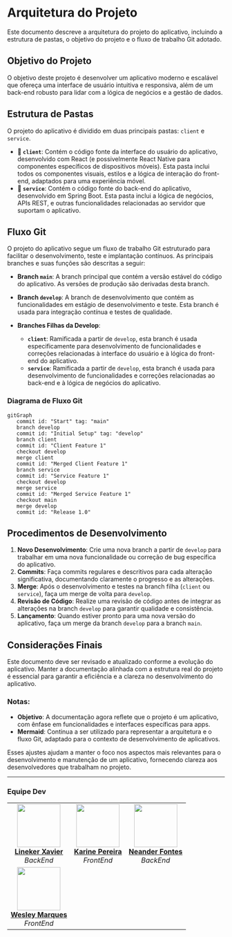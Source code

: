# Arquitetura do Projeto

Este documento descreve a arquitetura do projeto do aplicativo, incluindo a estrutura de pastas, o objetivo do projeto e o fluxo de trabalho Git adotado.

## Objetivo do Projeto

O objetivo deste projeto é desenvolver um aplicativo moderno e escalável que ofereça uma interface de usuário intuitiva e responsiva, além de um back-end robusto para lidar com a lógica de negócios e a gestão de dados.

## Estrutura de Pastas

O projeto do aplicativo é dividido em duas principais pastas: `client` e `service`.

- **📁 `client`**: Contém o código fonte da interface do usuário do aplicativo, desenvolvido com React (e possivelmente React Native para componentes específicos de dispositivos móveis). Esta pasta inclui todos os componentes visuais, estilos e a lógica de interação do front-end, adaptados para uma experiência móvel.
- **📁 `service`**: Contém o código fonte do back-end do aplicativo, desenvolvido em Spring Boot. Esta pasta inclui a lógica de negócios, APIs REST, e outras funcionalidades relacionadas ao servidor que suportam o aplicativo.
## Fluxo Git

O projeto do aplicativo segue um fluxo de trabalho Git estruturado para facilitar o desenvolvimento, teste e implantação contínuos. As principais branches e suas funções são descritas a seguir:

- **Branch `main`**: A branch principal que contém a versão estável do código do aplicativo. As versões de produção são derivadas desta branch.

- **Branch `develop`**: A branch de desenvolvimento que contém as funcionalidades em estágio de desenvolvimento e teste. Esta branch é usada para integração contínua e testes de qualidade.

- **Branches Filhas da Develop**:
  - **`client`**: Ramificada a partir de `develop`, esta branch é usada especificamente para desenvolvimento de funcionalidades e correções relacionadas à interface do usuário e à lógica do front-end do aplicativo.
  - **`service`**: Ramificada a partir de `develop`, esta branch é usada para desenvolvimento de funcionalidades e correções relacionadas ao back-end e à lógica de negócios do aplicativo.

### Diagrama de Fluxo Git

```mermaid
gitGraph
   commit id: "Start" tag: "main"
   branch develop
   commit id: "Initial Setup" tag: "develop"
   branch client
   commit id: "Client Feature 1"
   checkout develop
   merge client
   commit id: "Merged Client Feature 1"
   branch service
   commit id: "Service Feature 1"
   checkout develop
   merge service
   commit id: "Merged Service Feature 1"
   checkout main
   merge develop
   commit id: "Release 1.0"
```

## Procedimentos de Desenvolvimento

1. **Novo Desenvolvimento**: Crie uma nova branch a partir de `develop` para trabalhar em uma nova funcionalidade ou correção de bug específica do aplicativo.
2. **Commits**: Faça commits regulares e descritivos para cada alteração significativa, documentando claramente o progresso e as alterações.
3. **Merge**: Após o desenvolvimento e testes na branch filha (`client` ou `service`), faça um merge de volta para `develop`.
4. **Revisão de Código**: Realize uma revisão de código antes de integrar as alterações na branch `develop` para garantir qualidade e consistência.
5. **Lançamento**: Quando estiver pronto para uma nova versão do aplicativo, faça um merge da branch `develop` para a branch `main`.

## Considerações Finais

Este documento deve ser revisado e atualizado conforme a evolução do aplicativo. Manter a documentação alinhada com a estrutura real do projeto é essencial para garantir a eficiência e a clareza no desenvolvimento do aplicativo.

### Notas:

- **Objetivo**: A documentação agora reflete que o projeto é um aplicativo, com ênfase em funcionalidades e interfaces específicas para apps.
- **Mermaid**: Continua a ser utilizado para representar a arquitetura e o fluxo Git, adaptado para o contexto de desenvolvimento de aplicativos.

Esses ajustes ajudam a manter o foco nos aspectos mais relevantes para o desenvolvimento e manutenção de um aplicativo, fornecendo clareza aos desenvolvedores que trabalham no projeto.

---
### Equipe Dev
<div align="center">
  <table>
    <tr>
      <td align="center">
        <img src="https://avatars.githubusercontent.com/u/62408720?v=4" width="100" ><br>
        <a href="https://github.com/jucaodamontanha" ><b>Lineker Xavier</b></a><br>
        <i>BackEnd</i>
      </td>
      <td align="center">
        <img src="https://avatars.githubusercontent.com/u/114251625?v=4" width="100" ><br>
        <a href="https://github.com/devkarine" ><b>Karine Pereira</b></a><br>
        <i>FrontEnd</i>
      </td>
      <td align="center">
        <img src="https://avatars.githubusercontent.com/u/117919254?v=4" width="100" ><br>
        <a href="https://github.com/NeanderFontes" ><b>Neander Fontes</b></a><br>
        <i>BackEnd</i>
      </td>
    </tr>
    <tr>
      <td align="center">
        <img src="https://avatars.githubusercontent.com/u/134174216?v=4", width="100" ><br>
        <a href="https://github.com/WesleyTMarques " ><b>Wesley Marques</b></a><br>
        <i>FrontEnd</i>
      </td>
    </tr>
  </table>
</div>
